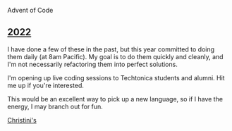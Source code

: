 Advent of Code

## [2022](https://adventofcode.com/2022)

I have done a few of these in the past, but this year committed to 
doing them daily (at 8am Pacific). My goal is to do them quickly and cleanly,
and I'm not necessarily refactoring them into perfect solutions.

I'm opening up live coding sessions to Techtonica students and alumni.
Hit me up if you're interested.

This would be an excellent way to pick up a new language, so if I
have the energy, I may branch out for fun.

[Christini's](https://github.com/Yosolita1978/AdventCode2022/) 
